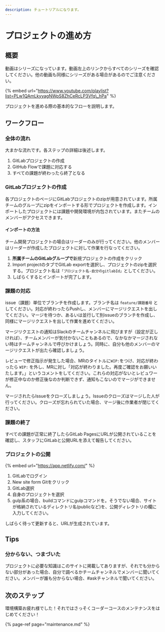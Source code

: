 ```yaml
---
description: チュートリアルになります。
---
```


# プロジェクトの進め方

## 概要

動画はシリーズになっています。動画左上のリンクからすべてのシリーズを確認してください。他の動画も同様にシリーズがある場合があるのでご注意ください。

{% embed url="https://www.youtube.com/playlist?list=PLw1QAmLkyyagNWpS8ZhCeRcLP3Vfq\_hPa" %}

プロジェクトを進める際の基本的なフローを説明します。

## ワークフロー

### 全体の流れ

大まかな流れです。各ステップの詳細は後述します。

1. GitLabプロジェクトの作成
2. GitHub Flowで課題に対応する
3. すべての課題が終わったら終了となる

### GitLabプロジェクトの作成

各プロジェクトのページにGitLabプロジェクトのzipが用意されています。所属チームのグループにzipをインポートする形でプロジェクトを作成します。インポートしたプロジェクトには課題や開発環境が内包されています。またチームのメンバーがアクセスできます。

#### インポートの方法

チーム開発プロジェクトの場合はリーダーのみが行ってください。他のメンバーはリーダーが作成したプロジェクトに対して作業を行なってください。

1. **所属チームのGitLabグループで**新規プロジェクトの作成をクリック
2. Import projectのタブでGitLab exportを選択し、プロジェクトのzipを選択する。プロジェクト名は`「プロジェクト名-自分のgitlabId」`としてください。
3. しばらくするとインポートが完了します。

### 課題の対応

issue（課題）単位でブランチを作成します。ブランチ名は `feature/課題番号` としてください。対応が終わったらPushし、メンバーにマージリクエストを出してください。マージを待つか、あるいは並行して別issueのブランチを作成し、同様にマージリクエストを出して作業を進めてください。

マージリクエストの通知はSlackのチームチャンネルに飛びますが（設定が正しければ）、チームメンバーが気付かないこともあるので、なかなかマージされない時はチームチャンネルで呼びかけましょう。同時に、自分も他のメンバーのマージリクエストが出たら確認しましょう。

レビューで修正指示が発生した場合、MRのタイトルに`WIP:`をつけ、対応が終わったら `WIP:` を外し、MRに対し「対応が終わりました。再度ご確認をお願いいたします。」というコメントをしてください。これらの対応がないとレビュワーが修正中なのか修正後なのか判断できず、通知もこないのでマージができません。

マージされたらIssueをクローズしましょう。Issueのクローズはマージした人が行ってください。クローズが忘れられていた場合、マージ後に作業者が閉じてください。

### 課題の終了

すべての課題が正常に終了したらGitLab PagesにURLが公開されていることを確認し、スタッフにGitLabと公開URLを添えて報告してください。

### プロジェクトの公開

{% embed url="https://app.netlify.com/" %}

1. GitLabでログイン
2. New site form Gitをクリック
3. GitLab選択
4. 自身のプロジェクトを選択
5. gulp系の場合、buildコマンドにgulpコマンドを。そうでない場合、サイトが格納されているディレクトリ名\(publicなど\)を、公開ディレクトリの欄に入力してください。

しばらく待って更新すると、URLが生成されています。

## Tips

### 分からない、つまづいた

プロジェクトに必要な知識はこのサイトに掲載してありますが、それでも分からない部分があった場合、自分で調べるかチームチャンネルでメンバーに聞いてください。メンバーが誰も分からない場合、\#askチャンネルで聞いてください。

## 次のステップ

環境構築お疲れ様でした！それではさっそくコーダーコースのメンテナンスをはじめてください！

{% page-ref page="maintenance.md" %}
